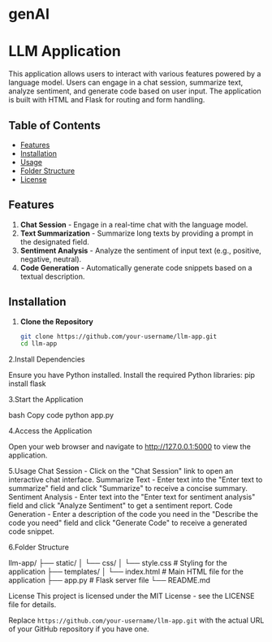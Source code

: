 #  genAI
# LLM Application

This application allows users to interact with various features powered by a language model. Users can engage in a chat session, summarize text, analyze sentiment, and generate code based on user input. The application is built with HTML and Flask for routing and form handling.

## Table of Contents
- [Features](#features)
- [Installation](#installation)
- [Usage](#usage)
- [Folder Structure](#folder-structure)
- [License](#license)

## Features

1. **Chat Session** - Engage in a real-time chat with the language model.
2. **Text Summarization** - Summarize long texts by providing a prompt in the designated field.
3. **Sentiment Analysis** - Analyze the sentiment of input text (e.g., positive, negative, neutral).
4. **Code Generation** - Automatically generate code snippets based on a textual description.

## Installation

1. **Clone the Repository**
   ```bash
   git clone https://github.com/your-username/llm-app.git
   cd llm-app

2.Install Dependencies

Ensure you have Python installed.
Install the required Python libraries:
   pip install flask

3.Start the Application

bash
Copy code
python app.py

4.Access the Application

Open your web browser and navigate to http://127.0.0.1:5000 to view the application.


5.Usage
Chat Session - Click on the "Chat Session" link to open an interactive chat interface.
Summarize Text - Enter text into the "Enter text to summarize" field and click "Summarize" to receive a concise summary.
Sentiment Analysis - Enter text into the "Enter text for sentiment analysis" field and click "Analyze Sentiment" to get a sentiment report.
Code Generation - Enter a description of the code you need in the "Describe the code you need" field and click "Generate Code" to receive a generated code snippet.

6.Folder Structure

llm-app/
├── static/
│   └── css/
│       └── style.css       # Styling for the application
├── templates/
│   └── index.html          # Main HTML file for the application
├── app.py                  # Flask server file
└── README.md 

License
This project is licensed under the MIT License - see the LICENSE file for details.

Replace `https://github.com/your-username/llm-app.git` with the actual URL of your GitHub repository if you have one.





